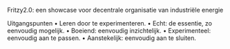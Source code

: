 Fritzy2.0: een showcase voor decentrale
organisatie van industriële energie

Uitgangspunten
• Leren door te experimenteren.
• Echt: de essentie, zo eenvoudig mogelijk.
• Boeiend: eenvoudig inzichtelijk.
• Experimenteel: eenvoudig aan te passen.
• Aanstekelijk: eenvoudig aan te sluiten.